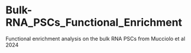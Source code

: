 # Bulk-RNA_PSCs_Functional_Enrichment
Functional enrichment analysis on the bulk RNA PSCs from Mucciolo et al 2024
